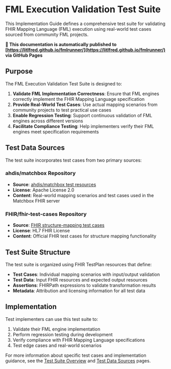 # FML Execution Validation Test Suite

This Implementation Guide defines a comprehensive test suite for validating FHIR Mapping Language (FML) execution using real-world test cases sourced from community FML projects.

**📍 This documentation is automatically published to [https://litlfred.github.io/fmlrunner/](https://litlfred.github.io/fmlrunner/) via GitHub Pages**

## Purpose

The FML Execution Validation Test Suite is designed to:

1. **Validate FML Implementation Correctness**: Ensure that FML engines correctly implement the FHIR Mapping Language specification
2. **Provide Real-World Test Cases**: Use actual mapping scenarios from community projects to test practical use cases  
3. **Enable Regression Testing**: Support continuous validation of FML engines across different versions
4. **Facilitate Compliance Testing**: Help implementers verify their FML engines meet specification requirements

## Test Data Sources

The test suite incorporates test cases from two primary sources:

### ahdis/matchbox Repository
- **Source**: [ahdis/matchbox test resources](https://github.com/ahdis/matchbox/tree/main/matchbox-server/src/test/resources)
- **License**: Apache License 2.0
- **Content**: Real-world mapping scenarios and test cases used in the Matchbox FHIR server

### FHIR/fhir-test-cases Repository  
- **Source**: [FHIR structure-mapping test cases](https://github.com/FHIR/fhir-test-cases/tree/main/r5/structure-mapping)
- **License**: HL7 FHIR License
- **Content**: Official FHIR test cases for structure mapping functionality

## Test Suite Structure

The test suite is organized using FHIR TestPlan resources that define:

- **Test Cases**: Individual mapping scenarios with input/output validation
- **Test Data**: Input FHIR resources and expected output resources
- **Assertions**: FHIRPath expressions to validate transformation results
- **Metadata**: Attribution and licensing information for all test data

## Implementation

Test implementers can use this test suite to:

1. Validate their FML engine implementation
2. Perform regression testing during development
3. Verify compliance with FHIR Mapping Language specifications
4. Test edge cases and real-world scenarios

For more information about specific test cases and implementation guidance, see the [Test Suite Overview](test-suite.html) and [Test Data Sources](test-data.html) pages.